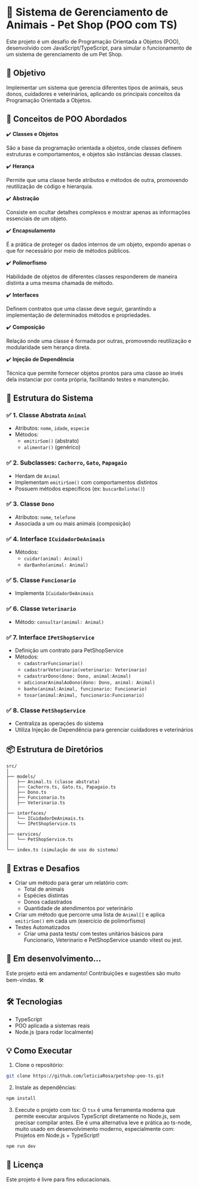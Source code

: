 # 🐾 Sistema de Gerenciamento de Animais - Pet Shop (POO com TS)

Este projeto é um desafio de Programação Orientada a Objetos (POO), desenvolvido com JavaScript/TypeScript, para simular o funcionamento de um sistema de gerenciamento de um Pet Shop.

## 🚀 Objetivo

Implementar um sistema que gerencia diferentes tipos de animais, seus donos, cuidadores e veterinários, aplicando os principais conceitos da Programação Orientada a Objetos.

## 🧠 Conceitos de POO Abordados

✔️ **Classes e Objetos**

  São a base da programação orientada a objetos, onde classes definem estruturas e comportamentos, e objetos são instâncias dessas classes.
  
✔️ **Herança**

  Permite que uma classe herde atributos e métodos de outra, promovendo reutilização de código e hierarquia.
  
✔️ **Abstração**

  Consiste em ocultar detalhes complexos e mostrar apenas as informações essenciais de um objeto.
  
✔️ **Encapsulamento**

  É a prática de proteger os dados internos de um objeto, expondo apenas o que for necessário por meio de métodos públicos.
  
✔️ **Polimorfismo**

  Habilidade de objetos de diferentes classes responderem de maneira distinta a uma mesma chamada de método.
  
✔️ **Interfaces**

  Definem contratos que uma classe deve seguir, garantindo a implementação de determinados métodos e propriedades.
  
✔️ **Composição**

  Relação onde uma classe é formada por outras, promovendo reutilização e modularidade sem herança direta.
  
✔️ **Injeção de Dependência**

  Técnica que permite fornecer objetos prontos para uma classe ao invés dela instanciar por conta própria, facilitando testes e manutenção.

## 🧱 Estrutura do Sistema

### ✅ 1. Classe Abstrata `Animal`
- Atributos: `nome`, `idade`, `especie`
- Métodos:
  - `emitirSom()` (abstrato)
  - `alimentar()` (genérico)

### ✅ 2. Subclasses: `Cachorro`, `Gato`, `Papagaio`
- Herdam de `Animal`
- Implementam `emitirSom()` com comportamentos distintos
- Possuem métodos específicos (ex: `buscarBolinha()`)

### ✅ 3. Classe `Dono`
- Atributos: `nome`, `telefone`
- Associada a um ou mais animais (composição)

### ✅ 4. Interface `ICuidadorDeAnimais`
- Métodos:
  - `cuidar(animal: Animal)`
  - `darBanho(animal: Animal)`

### ✅ 5. Classe `Funcionario`
- Implementa `ICuidadorDeAnimais`

### ✅ 6. Classe `Veterinario`
- Método: `consultar(animal: Animal)`

### ✅ 7. Interface `IPetShopService`
- Definição um contrato para PetShopService
- Métodos:
  - `cadastrarFuncionario()`
  - `cadastrarVeterinario(veterinario: Veterinario)`
  - `cadastrarDono(dono: Dono, animal:Animal)`
  - `adicionarAnimalAoDono(dono: Dono, animal: Animal)`
  - `banho(animal:Animal, funcionario: Funcionario)`
  - `tosar(animal:Animal, funcionario:Funcionario)`

### ✅ 8. Classe `PetShopService`
- Centraliza as operações do sistema
- Utiliza Injeção de Dependência para gerenciar cuidadores e veterinários

## 📦 Estrutura de Diretórios
```pgsql
src/
│
├── models/
│   ├── Animal.ts (classe abstrata)
│   ├── Cachorro.ts, Gato.ts, Papagaio.ts
│   ├── Dono.ts
│   ├── Funcionario.ts
│   ├── Veterinario.ts
│
├── interfaces/
│   └── ICuidadorDeAnimais.ts
│   └── IPetShopService.ts
│
├── services/
│   └── PetShopService.ts
│
└── index.ts (simulação de uso do sistema)
```

## 🧪 Extras e Desafios

- Criar um método para gerar um relatório com:
  - Total de animais
  - Espécies distintas
  - Donos cadastrados
  - Quantidade de atendimentos por veterinário
- Criar um método que percorre uma lista de `Animal[]` e aplica `emitirSom()` em cada um (exercício de polimorfismo)
- Testes Automatizados
  - Criar uma pasta tests/ com testes unitários básicos para Funcionario, Veterinario e PetShopService usando vitest ou jest.

## 🚧 Em desenvolvimento...

Este projeto está em andamento! Contribuições e sugestões são muito bem-vindas. 🛠️

## 🛠️ Tecnologias

- TypeScript
- POO aplicada a sistemas reais
- Node.js (para rodar localmente)

## 💡 Como Executar

1. Clone o repositório:
```bash
git clone https://github.com/leticiaRosa/petshop-poo-ts.git
```

2. Instale as dependências:
```bash
npm install
```

3. Execute o projeto com tsx:
O `tsx` é uma ferramenta moderna que permite executar arquivos TypeScript diretamente no Node.js, sem precisar compilar antes.
Ele é uma alternativa leve e prática ao ts-node, muito usado em desenvolvimento moderno, especialmente com: Projetos em Node.js + TypeScript!

```bash
npm run dev
```

## 📄 Licença

Este projeto é livre para fins educacionais.

